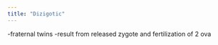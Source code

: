 ```yaml
---
title: "Dizigotic"
---
```

-fraternal twins
-result from released zygote and fertilization of 2 ova

